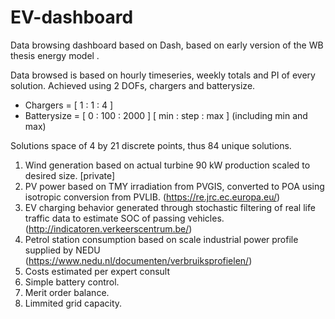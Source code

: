# EV-dashboard
Data browsing dashboard based on Dash, based on early version of the WB thesis energy model .

 Data browsed is based on hourly timeseries, weekly totals and PI of every solution. Achieved using 2 DOFs, chargers and batterysize. 
 + Chargers = [ 1 : 1 : 4 ]
 + Batterysize = [ 0 : 100 : 2000 ]
 [ min : step : max ] (including min and max)
 
Solutions space of 4 by 21 discrete points, thus 84 unique solutions. 
 
 1. Wind generation based on actual turbine 90 kW production scaled to desired size. [private]
 2. PV power based on TMY irradiation from PVGIS, converted to POA using isotropic conversion from PVLIB. 
 (https://re.jrc.ec.europa.eu/)
 3. EV charging behavior generated through stochastic filtering of real life traffic data to estimate SOC of passing vehicles. 
 (http://indicatoren.verkeerscentrum.be/)
 4. Petrol station consumption based on scale industrial power profile supplied by NEDU 
 (https://www.nedu.nl/documenten/verbruiksprofielen/)
 5. Costs estimated per expert consult
 6. Simple battery control. 
 7. Merit order balance. 
 8. Limmited grid capacity. 
